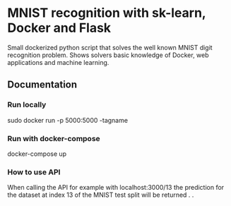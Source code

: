 # MNIST recognition with sk-learn, Docker and Flask

Small dockerized python script that solves the well known MNIST digit recognition problem. 
Shows solvers basic knowledge of Docker, web applications and machine learning. 

## Documentation

### Run locally 
sudo docker run -p 5000:5000 -tagname

### Run with docker-compose
docker-compose up

### How to use API

When calling the API for example with localhost:3000/13
the prediction for the dataset at index 13 of the MNIST test split will be returned
.
.
